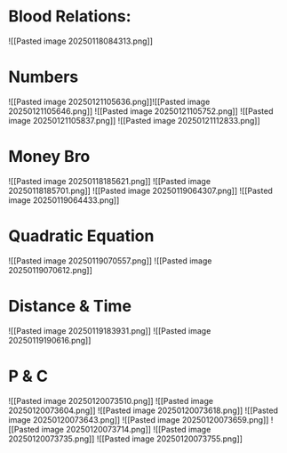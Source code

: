 # Blood Relations:

![[Pasted image 20250118084313.png]]

# Numbers
![[Pasted image 20250121105636.png]]![[Pasted image 20250121105646.png]]
![[Pasted image 20250121105752.png]]
![[Pasted image 20250121105837.png]]
![[Pasted image 20250121112833.png]]
# Money Bro
![[Pasted image 20250118185621.png]]
![[Pasted image 20250118185701.png]]
![[Pasted image 20250119064307.png]]
![[Pasted image 20250119064433.png]]

# Quadratic Equation
![[Pasted image 20250119070557.png]]
![[Pasted image 20250119070612.png]]
# Distance & Time
![[Pasted image 20250119183931.png]]
![[Pasted image 20250119190616.png]]

# P & C
![[Pasted image 20250120073510.png]]
![[Pasted image 20250120073604.png]]
![[Pasted image 20250120073618.png]]
![[Pasted image 20250120073643.png]]
![[Pasted image 20250120073659.png]]
![[Pasted image 20250120073714.png]]
![[Pasted image 20250120073735.png]]
![[Pasted image 20250120073755.png]]